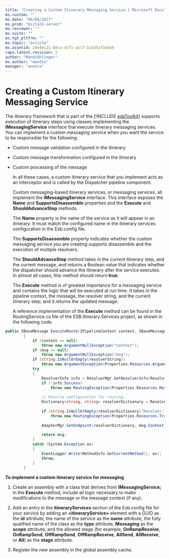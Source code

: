 ```yaml
---
title: "Creating a Custom Itinerary Messaging Service | Microsoft Docs"
ms.custom: ""
ms.date: "06/08/2017"
ms.prod: "biztalk-server"
ms.reviewer: ""
ms.suite: ""
ms.tgt_pltfrm: ""
ms.topic: "article"
ms.assetid: 2de44c21-68ca-4cf1-a117-bcb35af1b4a9
caps.latest.revision: 2
author: "MandiOhlinger"
ms.author: "mandia"
manager: "anneta"
---
```

# Creating a Custom Itinerary Messaging Service
The itinerary framework that is part of the [!INCLUDE [esbToolkit](../includes/esbtoolkit-md.md)] supports execution of itinerary steps using classes implementing the <strong>IMessagingService</strong> interface that execute itinerary messaging services. You can implement a custom messaging service when you want the service to be responsible for the following:  
  
- Custom message validation configured in the itinerary  
  
- Custom message transformation configured in the itinerary  
  
- Custom processing of the message  
  
  In all these cases, a custom itinerary service that you implement acts as an interceptor and is called by the Dispatcher pipeline component.  
  
  Custom messaging-based itinerary services, or messaging services, all implement the **IMessagingService** interface. This interface exposes the **Name** and **SupportsDisassemble** properties and the **Execute** and **ShouldAdvanceStep** methods.  
  
  The **Name** property is the name of the service as it will appear in an itinerary. It must match the configured name in the itinerary services configuration in the Esb.config file.  
  
  The **SupportsDisassemble** property indicates whether the custom messaging service you are creating supports disassemble and the execution of multiple resolvers.  
  
  The **ShouldAdvanceStep** method takes in the current itinerary step, and the current message, and returns a Boolean value that indicates whether the dispatcher should advance the itinerary after the service executes. In almost all cases, this method should return **true**.  
  
  The **Execute** method is of greatest importance for a messaging service and contains the logic that will be executed at run time. It takes in the pipeline context, the message, the resolver string, and the current itinerary step; and it returns the updated message.  
  
  A reference implementation of the **Execute** method can be found in the RoutingService.cs file of the ESB.Itinerary.Services project, as shown in the following code.  
  
```csharp  
public IBaseMessage ExecuteRoute(IPipelineContext context, IBaseMessage msg, string resolverString)  
        {  
            if (context == null)  
                throw new ArgumentNullException("context");  
            if (msg == null)  
                throw new ArgumentNullException("msg");  
            if (string.IsNullOrEmpty(resolverString))  
                throw new ArgumentException(Properties.Resources.ArgumentStringRequired, "resolverString");  
            try  
            {  
                ResolverInfo info = ResolverMgr.GetResolverInfo(ResolutionType.Endpoint, resolverString);  
                if (!info.Success)  
                    throw new RoutingException(Properties.Resources.ResolverStringInvalid, resolverString);  
  
                // Resolve configuration for routing.  
                Dictionary<string, string> resolverDictionary = ResolverMgr.Resolve(info, msg, context);  
  
                if (string.IsNullOrEmpty(resolverDictionary["Resolver.TransportLocation"]))  
                    throw new RoutingException(Properties.Resources.TransportLocationNotResolved, resolverString);  
  
                AdapterMgr.SetEndpoint(resolverDictionary, msg.Context);  
  
                return msg;  
            }  
            catch (System.Exception ex)  
            {  
                EventLogger.Write(MethodInfo.GetCurrentMethod(), ex);  
                throw;  
            }        
        }  
```  
  
 **To implement a custom itinerary service for messaging**  
  
1.  Create an assembly with a class that derives from **IMessagingService;** in the **Execute** method, include all logic necessary to make modifications to the message or the message context (if any).  
  
2.  Add an entry in the **itineraryServices** section of the Esb.config file for your service by adding an **\<itineraryService\>** element with a GUID as the **id** attribute, the name of the service as the **name** attribute, the fully qualified name of the class as the **type** attribute, **Messaging** as the **scope** attribute, and the allowed stage (for example, **OnRampReceive**, **OnRampSend**, **OffRampSend**, **OffRampReceive**, **AllSend**, **AllReceive**, or **All**) as the **stage** attribute.  
  
3.  Register the new assembly in the global assembly cache.